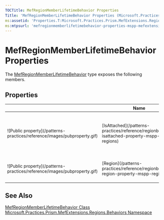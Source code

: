 ```yaml
---
TOCTitle: MefRegionMemberLifetimeBehavior Properties
Title: 'MefRegionMemberLifetimeBehavior Properties (Microsoft.Practices.Prism.MefExtensions.Regions.Behaviors)'
ms:assetid: 'Properties.T:Microsoft.Practices.Prism.MefExtensions.Regions.Behaviors.MefRegionMemberLifetimeBehavior'
ms:mtpsurl: 'mefregionmemberlifetimebehavior-properties-mspp-mefextensions-regions-behaviors.md'
---
```



# MefRegionMemberLifetimeBehavior Properties

The [MefRegionMemberLifetimeBehavior](/patterns-practices/reference/mefregionmemberlifetimebehavior-class-mspp-mefextensions-regions-behaviors) type exposes the following members.

## Properties


<table>
<thead>
<tr class="header">
<th> </th>
<th>Name</th>
<th>Description</th>
</tr>
</thead>
<tbody>
<tr class="odd">
<td>![Public property](/patterns-practices/reference/images/pubproperty.gif)</td>
<td>[IsAttached](/patterns-practices/reference/regionbehavior-isattached-property-mspp-regions)</td>
<td><div class="summary">
Returns <strong>Truetrue</strong> (<strong>True</strong> in Visual Basic) if the behavior is attached to a region, <strong>Falsefalse</strong> (<strong>False</strong> in Visual Basic) otherwise.
</div>
(Inherited from [RegionBehavior](/patterns-practices/reference/regionbehavior-class-mspp-regions).)</td>
</tr>
<tr class="even">
<td>![Public property](/patterns-practices/reference/images/pubproperty.gif)</td>
<td>[Region](/patterns-practices/reference/regionbehavior-region-property-mspp-regions)</td>
<td><div class="summary">
Behavior's attached region.
</div>
(Inherited from [RegionBehavior](/patterns-practices/reference/regionbehavior-class-mspp-regions).)</td>
</tr>
</tbody>
</table>

## See Also

[MefRegionMemberLifetimeBehavior Class](/patterns-practices/reference/mefregionmemberlifetimebehavior-class-mspp-mefextensions-regions-behaviors)  
[Microsoft.Practices.Prism.MefExtensions.Regions.Behaviors Namespace](/patterns-practices/reference/mspp-mefextensions-regions-behaviors-namespace)  
